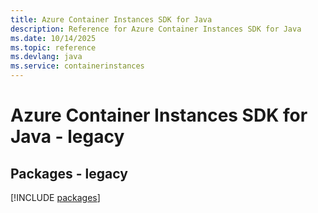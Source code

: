 ```yaml
---
title: Azure Container Instances SDK for Java
description: Reference for Azure Container Instances SDK for Java
ms.date: 10/14/2025
ms.topic: reference
ms.devlang: java
ms.service: containerinstances
---
```

# Azure Container Instances SDK for Java - legacy
## Packages - legacy
[!INCLUDE [packages](container-instances-index.md)]